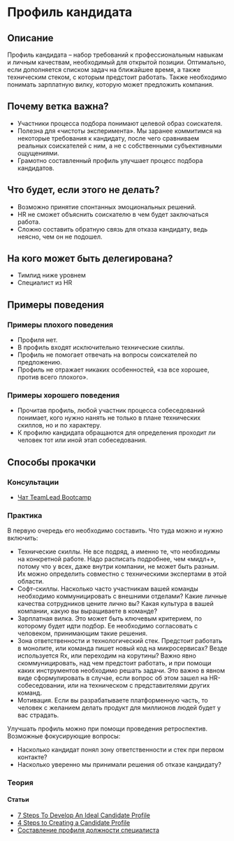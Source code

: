 # Профиль кандидата
## Описание
Профиль кандидата – набор требований к профессиональным навыкам и личным качествам, необходимый для открытой позиции. Оптимально, если дополняется списком задач на ближайшее время, а также техническим стеком, с которым предстоит работать. Также необходимо понимать зарплатную вилку, которую может предложить компания. 

## Почему ветка важна?
- Участники процесса подбора понимают целевой образ соискателя.
- Полезна для «чистоты эксперимента». Мы заранее коммитимся на некоторые требования к кандидату, после чего сравниваем реальных соискателей с ним, а не с собственными субъективными ощущениями.
- Грамотно составленный профиль улучшает процесс подбора кандидатов.

## Что будет, если этого не делать?
- Возможно принятие спонтанных эмоциональных решений.
- HR не сможет объяснить соискателю в чем будет заключаться работа.
- Сложно составить обратную связь для отказа кандидату, ведь неясно, чем он не подошел.

## На кого может быть делегирована? 
- Тимлид ниже уровнем
- Специалист из HR

## Примеры поведения 
### Примеры плохого поведения
- Профиля нет.
- В профиль входят исключительно технические скиллы.
- Профиль не помогает отвечать на вопросы соискателей по предложению.
- Профиль не отражает никаких особенностей, «за все хорошее, против всего плохого».

### Примеры хорошего поведения 
- Прочитав профиль, любой участник процесса собеседований понимает, кого нужно нанять не только в плане технических скиллов, но и по характеру.
- К профилю кандидата обращаются для определения проходит ли человек тот или иной этап собеседования.

## Способы прокачки
### Консультации
- [Чат TeamLead Bootcamp](https://t.me/teamlead_bootcamp)

### Практика
В первую очередь его необходимо составить. Что туда можно и нужно включить:
- Технические скиллы. Не все подряд, а именно те, что необходимы на конкретной работе. Надо расписать подробнее, чем «мидл+», потому что у всех, даже внутри компании, не может быть разным. Их можно определить совместно с техническими экспертами в этой области.
- Софт-скиллы. Насколько часто участникам вашей команды необходимо коммуницировать с внешними отделами? Какие личные качества сотрудников цените лично вы? Какая культура в вашей компании, какую вы выращиваете в команде?
- Зарплатная вилка. Это может быть ключевым критерием, по которому будет идти подбор. Ее необходимо согласовать с человеком, принимающим такие решения.
- Зона ответственности и технологический стек. Предстоит работать в монолите, или команда пишет новый код на микросервисах? Везде используется Rx, или переходим на корутины? Важно явно скоммуницировать, над чем предстоит работать, и при помощи каких инструментов необходимо решать задачи. Это важно в явном виде сформулировать в случае, если вопрос об этом зашел на HR-собеседовании, или на техническом с представителями других команд.
- Мотивация. Если вы разрабатываете платформенную часть, то человек с желанием делать продукт для миллионов людей будет у вас страдать.

Улучшать профиль можно при помощи проведения ретроспектив. Возможные фокусирующие вопросы:
- Насколько кандидат понял зону ответственности и стек при первом контакте?
- Насколько уверенно мы принимали решения об отказе кандидату?

### Теория
#### Статьи
- [7 Steps To Develop An Ideal Candidate Profile](https://harver.com/blog/ideal-candidate-profile/)
- [4 Steps to Creating a Candidate Profile](https://www.preemploymentassessments.com/4-steps-creating-candidate-profile)
- [Составление профиля должности специалиста](https://www.hr-agent.ru/kadrovye-voprosy-otvety/rekruting/sostavlenie-dolzhnosti-spetsialista/)
